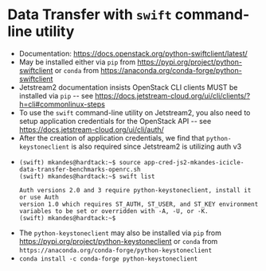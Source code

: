 # Data Transfer with `swift` command-line utility

- Documentation: https://docs.openstack.org/python-swiftclient/latest/
- May be installed either via `pip` from https://pypi.org/project/python-swiftclient or `conda` from https://anaconda.org/conda-forge/python-swiftclient
- Jetstream2 documentation insists OpenStack CLI clients MUST be installed via `pip` -- see https://docs.jetstream-cloud.org/ui/cli/clients/?h=cli#commonlinux-steps
- To use the `swift` command-line utility on Jetstream2, you also need to setup application credentials for the OpenStack API -- see https://docs.jetstream-cloud.org/ui/cli/auth/
- After the creation of application credentials, we find that `python-keystoneclient` is also required since Jetstream2 is utilizing auth v3
- ```
  (swift) mkandes@hardtack:~$ source app-cred-js2-mkandes-icicle-data-transfer-benchmarks-openrc.sh
  (swift) mkandes@hardtack:~$ swift list

  Auth versions 2.0 and 3 require python-keystoneclient, install it or use Auth
  version 1.0 which requires ST_AUTH, ST_USER, and ST_KEY environment
  variables to be set or overridden with -A, -U, or -K.
  (swift) mkandes@hardtack:~$
  ```
- The `python-keystoneclient` may also be installed via `pip` from https://pypi.org/project/python-keystoneclient or `conda` from `https://anaconda.org/conda-forge/python-keystoneclient`
- `conda install -c conda-forge python-keystoneclient`
